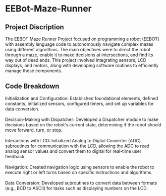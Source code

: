# EEBot-Maze-Runner

## Project Discription
The EEBOT Maze Runner Project focused on programming a robot (EEBOT) with assembly language code to autonomously navigate complex mazes using different algorithms. The main objectives were to direct the robot through a maze, enable it to make decisions at intersections, and find its way out of dead ends. This project involved integrating sensors, LCD displays, and motors, along with developing software routines to efficiently manage these components.

## Code Breakdown
Initialization and Configuration: Established foundational elements, defined constants, initialized sensors, configured timers, and set up variables for data conversion.
<br>
<br>
Decision-Making with Dispatcher: Developed a Dispatcher module to make decisions based on the robot's current state, determining if the robot should move forward, turn, or stop.
<br>
<br>
Interactions with LCD: Initialized Analog to Digital Converter (ADC) subroutines for communication with the LCD, allowing the ADC to read analog sensor values and convert them to digital for real-time user feedback.
<br>
<br>
Navigation: Created navigation logic using sensors to enable the robot to execute right or left turns based on specific instructions and algorithms.
<br>
<br>
Data Conversion: Developed subroutines to convert data between formats (e.g., BCD to ASCII) for tasks such as displaying numbers on the LCD.
